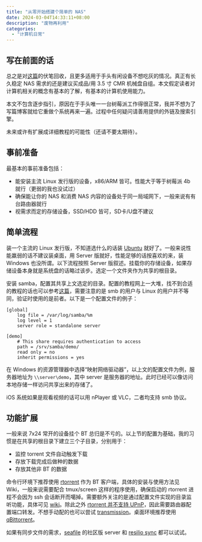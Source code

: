 ```yaml
---
title: "从零开始搭建个简单的 NAS"
date: 2024-03-04T14:33:11+08:00
description: "废物再利用"
categories:
  - "计算机日常"
---
```


## 写在前面的话

总之是对[这篇](https://replica-42.github.io/2024/02/2024-february-memories/)的伏笔回收，且更多适用于手头有闲设备不想吃灰的情况。真正有长久稳定 NAS 需求的还是建议买成品/用 3.5 寸 CMR 机械盘自组。本文假定读者对计算机相关的概念有基本的了解，有基本的计算机使用能力。

本文不包含逐步指引，原因在于手头唯一一台树莓派工作得很正常，我并不想为了写篇博客就给它重做个系统再来一遍。过程中任何疑问请善用提供的外链及搜索引擎。

未来或许有扩展成详细教程的可能性（还请不要太期待）。

## 事前准备

最基本的事前准备包括：

* 能安装主流 Linux 发行版的设备，x86/ARM 皆可。性能大于等于树莓派 4b 就行（更弱的我也没试过）
* 确保能让你的 NAS 和消费 NAS 内容的设备处于同一局域网下，一般来说有有台路由器就行
* 视需求而定的存储设备，SSD/HDD 皆可，SD卡/U盘不建议

## 简单流程

装一个主流的 Linux 发行版，不知道选什么的话装 [Ubuntu](https://ubuntu.com/) 就好了。一般来说性能羸弱的话不建议装桌面，用 Server 版就好，性能足够的话按喜欢的来，装 Windows 也没所谓。以下流程按照 Server 版叙述。挂载你的存储设备，如果存储设备本身就是系统盘的话略过该步。选定一个文件夹作为共享的根目录。

安装 samba，配置其共享上文选定的目录。配置的教程网上一大堆，找不到合适的教程的话也可以参考[这篇](https://wiki.samba.org/index.php/Setting_up_Samba_as_a_Standalone_Server)，需要注意的是 smb 的用户与 Linux 的用户并不等同，验证时使用的是前者。以下是一个配置文件的例子：

```
[global]
    log file = /var/log/samba/%m
    log level = 1
    server role = standalone server

[demo]
    # This share requires authentication to access
    path = /srv/samba/demo/
    read only = no
    inherit permissions = yes
```

在 Windows 的资源管理器中选择“映射网络驱动器”，以上文的配置文件为例，服务器地址为 `\\server\demo`，其中 server 是服务器的地址。此时已经可以像访问本地存储一样访问共享出来的存储了。

iOS 系统如果是观看视频的话可以用 nPlayer 或 VLC，二者均支持 smb 协议。

## 功能扩展

一般来说 7x24 常开的设备挂个 BT 总归是不亏的。以上节的配置为基础，我的习惯是在共享的根目录下建立三个子目录，分别用于：

* 监控 torrent 文件自动触发下载
* 存放下载完成后做种的数据
* 存放其他非 BT 的数据

命令行环境下推荐使用 [rtorrent](https://github.com/rakshasa/rtorrent/wiki) 作为 BT 客户端，具体的安装与使用方法见 Wiki，一般来说需要配合 tmux/screen 这样的程序使用，确保启动的 rtorrent 进程不会因为 ssh 会话断开而噶掉。需要额外关注的是通过配置文件实现的目录监听功能，具体可见 [wiki](https://github.com/rakshasa/rtorrent/wiki/TORRENT-Watch-directories)。除此之外 [rtorrent 并不支持 UPnP](https://github.com/rakshasa/rtorrent/issues/261)，因此需要路由器配置端口转发。不想手动配的也可以尝试 [transmission](https://github.com/transmission/transmission)。桌面环境推荐使用 [qBittorrent](https://www.qbittorrent.org/)。

如果有同步文件的需求，[seafile](https://www.seafile.com/en/home/) 的社区版 server 和 [resilio sync](https://www.resilio.com/individuals/) 都可以试试。
